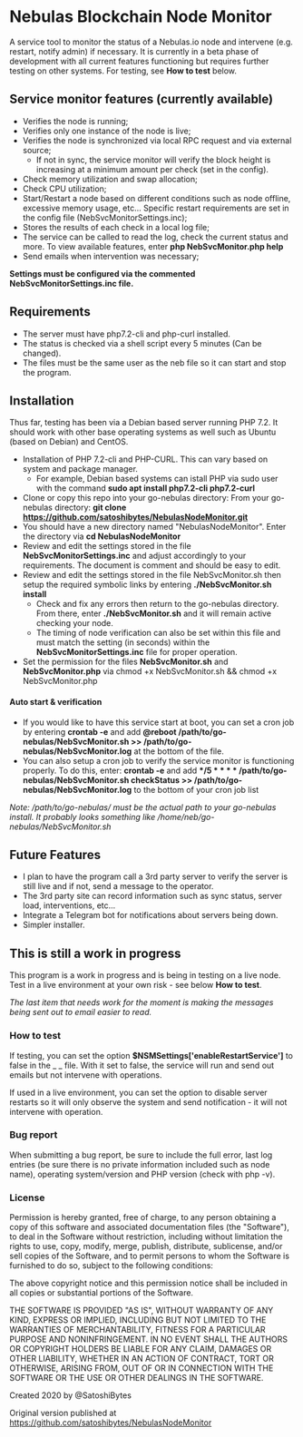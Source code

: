 # Nebulas Blockchain Node Monitor #
A service tool to monitor the status of a Nebulas.io node and intervene (e.g. restart, notify admin) if necessary. It is currently in a beta phase of development with all current features functioning but requires further testing on other systems. For testing, see __How to test__ below.

## Service monitor features (currently available) ##
* Verifies the node is running;
* Verifies only one instance of the node is live;
* Verifies the node is synchronized via local RPC request and via external source;
    * If not in sync, the service monitor will verify the block height is increasing at a minimum amount per check (set in the config).
* Check memory utilization and swap allocation;
* Check CPU utilization;
* Start/Restart a node based on different conditions such as node offline, excessive memory usage, etc... Specific restart requirements are set in the config file (NebSvcMonitorSettings.inc);
* Stores the results of each check in a local log file;
* The service can be called to read the log, check the current status and more. To view available features, enter __php NebSvcMonitor.php help__
* Send emails when intervention was necessary;

__Settings must be configured via the commented NebSvcMonitorSettings.inc file.__

## Requirements ##
* The server must have php7.2-cli and php-curl installed.
* The status is checked via a shell script every 5 minutes (Can be changed).
* The files must be the same user as the neb file so it can start and stop the program.

## Installation ##
Thus far, testing has been via a Debian based server running PHP 7.2. It should work with other base operating systems as well such as Ubuntu (based on Debian) and CentOS.
* Installation of PHP 7.2-cli and PHP-CURL. This can vary based on system and package manager. 
    * For example, Debian based systems can istall PHP via sudo user with the command __sudo apt install php7.2-cli php7.2-curl__
* Clone or copy this repo into your go-nebulas directory: From your go-nebulas directory: __git clone https://github.com/satoshibytes/NebulasNodeMonitor.git__
* You should have a new directory named "NebulasNodeMonitor". Enter the directory via __cd NebulasNodeMonitor__
* Review and edit the settings stored in the file __NebSvcMonitorSettings.inc__ and adjust accordingly to your requirements. The document is comment and should be easy to edit.
* Review and edit the settings stored in the file NebSvcMonitor.sh then setup the required symbolic links by entering __./NebSvcMonitor.sh install__
    * Check and fix any errors then return to the go-nebulas directory. From there, enter __./NebSvcMonitor.sh__ and it will remain active checking your node.
    * The timing of node verification can also be set within this file and must match the setting (in seconds) within the __NebSvcMonitorSettings.inc__ file for proper operation.
* Set the permission for the files __NebSvcMonitor.sh__ and __NebSvcMonitor.php__ via chmod +x NebSvcMonitor.sh && chmod +x NebSvcMonitor.php

#### Auto start & verification
* If you would like to have this service start at boot, you can set a cron job by entering __crontab -e__ and add __@reboot /path/to/go-nebulas/NebSvcMonitor.sh >> /path/to/go-nebulas/NebSvcMonitor.log__ at the bottom of the file.
* You can also setup a cron job to verify the service monitor is functioning properly. To do this, enter: __crontab -e__ and add __*/5 * * * * /path/to/go-nebulas/NebSvcMonitor.sh checkStatus >> /path/to/go-nebulas/NebSvcMonitor.log__ to the bottom of your cron job list

_Note: /path/to/go-nebulas/ must be the actual path to your go-nebulas install. It probably looks something like /home/neb/go-nebulas/NebSvcMonitor.sh_
    
## Future Features ##
* I plan to have the program call a 3rd party server to verify the server is still live and if not, send a message to the operator.
* The 3rd party site can record information such as sync status, server load, interventions, etc...
* Integrate a Telegram bot for notifications about servers being down.
* Simpler installer.

## This is still a work in progress ##
This program is a work in progress and is being in testing on a live node. Test in a live environment at your own risk - see below __How to test__.

_The last item that needs work for the moment is making the messages being sent out to email easier to read._

### How to test ### 
If testing, you can set the option __$NSMSettings['enableRestartService']__ to false in the _
_ file. With it set to false, the service will run and send out emails but not intervene with operations.

If used in a live environment, you can set the option to disable server restarts so it will only observe the system and send notification - it will not intervene with operation.

### Bug report ###
When submitting a bug report, be sure to include the full error, last log entries (be sure there is no private information included such as node name), operating system/version and PHP version (check with php -v). 

### License ###

Permission is hereby granted, free of charge, to any person obtaining a copy of this software and associated documentation files (the "Software"), to deal in the Software without restriction, including without limitation the rights to use, copy, modify, merge, publish, distribute, sublicense, and/or sell copies of the Software, and to permit persons to whom the Software is furnished to do so, subject to the following conditions:

The above copyright notice and this permission notice shall be included in all copies or substantial portions of the Software.

THE SOFTWARE IS PROVIDED "AS IS", WITHOUT WARRANTY OF ANY KIND, EXPRESS OR IMPLIED, INCLUDING BUT NOT LIMITED TO THE WARRANTIES OF MERCHANTABILITY, FITNESS FOR A PARTICULAR PURPOSE AND NONINFRINGEMENT. IN NO EVENT SHALL THE AUTHORS OR COPYRIGHT HOLDERS BE LIABLE FOR ANY CLAIM, DAMAGES OR OTHER LIABILITY, WHETHER IN AN ACTION OF CONTRACT, TORT OR OTHERWISE, ARISING FROM, OUT OF OR IN CONNECTION WITH THE SOFTWARE OR THE USE OR OTHER DEALINGS IN THE SOFTWARE.

Created 2020 by @SatoshiBytes

Original version published at https://github.com/satoshibytes/NebulasNodeMonitor
